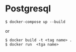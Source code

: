 # Postgresql
```shell
$ docker-compose up --build
```
or
```shell
$ docker build -t <tag name> .
$ docker run  <tga name>
```